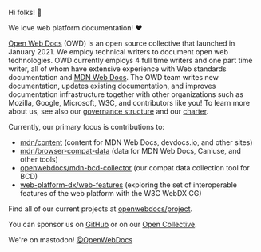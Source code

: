 Hi folks! 👋

We love web platform documentation! ❤️ 

[Open Web Docs](https://openwebdocs.org) (OWD) is an open source collective that launched in January 2021. We employ technical writers to document open web technologies. OWD currently employs 4 full time writers and one part time writer, all of whom have extensive experience with Web standards documentation and [MDN Web Docs](http://developer.mozilla.org). The OWD team writes new documentation, updates existing documentation, and improves documentation infrastructure together with other organizations such as Mozilla, Google, Microsoft, W3C, and contributors like you! To learn more about us, see also our [governance structure](https://github.com/openwebdocs/project) and our [charter](https://github.com/openwebdocs/project/blob/main/charter.md).

Currently, our primary focus is contributions to:
- [mdn/content](https://github.com/mdn/content) (content for MDN Web Docs, devdocs.io, and other sites)
- [mdn/browser-compat-data](https://github.com/mdn/browser-compat-data) (data for MDN Web Docs, Caniuse, and other tools)
- [openwebdocs/mdn-bcd-collector](https://github.com/openwebdocs/mdn-bcd-collector) (our compat data collection tool for BCD)
- [web-platform-dx/web-features](https://github.com/web-platform-dx/web-features) (exploring the set of interoperable features of the web platform with the W3C WebDX CG)

Find all of our current projects at [openwebdocs/project](https://github.com/openwebdocs/project).

You can sponsor us on [GitHub](https://github.com/sponsors/openwebdocs) or on our [Open Collective](https://opencollective.com/open-web-docs).

We're on mastodon! [@OpenWebDocs](https://front-end.social/@OpenWebDocs)
